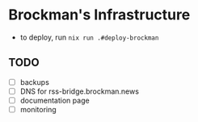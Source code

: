 # Brockman's Infrastructure
- to deploy, run `nix run .#deploy-brockman`

## TODO
- [ ] backups
- [ ] DNS for rss-bridge.brockman.news
- [ ] documentation page
- [ ] monitoring
